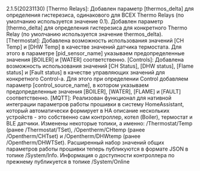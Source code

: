 2.1.5(20231130)
[Thermo Relays]:
Добавлен параметр [thermos_delta] для определения гистерезиса, одинакового для ВСЕХ Thermo Relays (по умолчанию используется 
значение 0.1). Добавлен параметр [thermo_delta] для определения гистерезиса для конкретного Thermo Relay (по умолчанию 
используется значение thermos_delta).
[Thermostat]:
Добавлена возможность использования значений [CH Temp] и [DHW Temp] в качестве значений датчика термостата. Для этого в 
параметре [pid_sensor_name] указываем предопределенные значения [BOILER] и [WATER] соответственно.
[Controls]:
Добавлена возможность использования значений [CH Status], [DHW status], [Flame status] и [Fault status] в качестве управляющих 
значений для конкретного Control-а. Для этого при определении Control добавляем параметр [control_source_name], в котором 
указываем предопределенные значения [BOILER], [WATER], [FLAME] и [FAULT] соответственно.
[MQTT]:
Реализован функционал для нативной интеграции параметров работы прошивки в систему HomeAssistant, который автоматически 
формирует в HA описание нескольких устройств - это собственно сам контроллер, котел (Boiler), термостат и BLE датчики.
Изменены некоторые топики, а именно: /Thermostat/Temp (ранее /Thermostat/TSet), /Opentherm/CHtemp (ранее /Opentherm/CHTset) и /Opentherm/DHWtemp (ранее /Opentherm/DHWTSet).
Расширенный набор значений общих параметров работы прошивки теперь публикуются в формате JSON в топике /System/Info. Информация 
о доступности контроллера по прежнему публикуется в топике /System/Online
